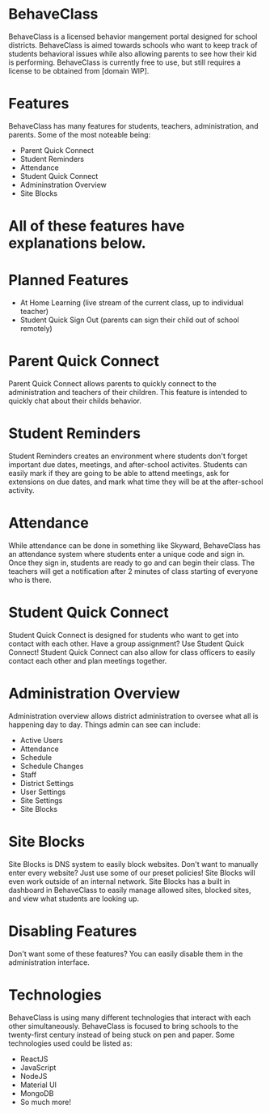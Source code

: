 # BehaveClass
BehaveClass is a licensed behavior mangement portal designed for school districts. BehaveClass is aimed towards schools who want to keep track of students behavioral issues while
also allowing parents to see how their kid is performing. BehaveClass is currently free to use, but still requires a license to be obtained from [domain WIP]. 

# Features
BehaveClass has many features for students, teachers, administration, and parents. Some of the most noteable being:
- Parent Quick Connect
- Student Reminders
- Attendance
- Student Quick Connect
- Admininstration Overview
- Site Blocks
# All of these features have explanations below.

# Planned Features
- At Home Learning (live stream of the current class, up to individual teacher)
- Student Quick Sign Out (parents can sign their child out of school remotely)

# Parent Quick Connect
Parent Quick Connect allows parents to quickly connect to the administration and teachers of their children. This feature is intended to quickly chat about their childs
behavior.

# Student Reminders
Student Reminders creates an environment where students don't forget important due dates, meetings, and after-school activites. Students can easily mark if they are going
to be able to attend meetings, ask for extensions on due dates, and mark what time they will be at the after-school activity. 

# Attendance
While attendance can be done in something like Skyward, BehaveClass has an attendance system where students enter a unique code and sign in. Once they sign in, students
are ready to go and can begin their class. The teachers will get a notification after 2 minutes of class starting of everyone who is there.

# Student Quick Connect
Student Quick Connect is designed for students who want to get into contact with each other. Have a group assignment? Use Student Quick Connect! Student Quick Connect can
also allow for class officers to easily contact each other and plan meetings together.

# Administration Overview
Administration overview allows district administration to oversee what all is happening day to day. Things admin can see can include:
- Active Users
- Attendance
- Schedule
- Schedule Changes
- Staff
- District Settings
- User Settings
- Site Settings
- Site Blocks

# Site Blocks
Site Blocks is DNS system to easily block websites. Don't want to manually enter every website? Just use some of our preset policies! Site Blocks will even work outside of an internal network. Site Blocks has a built in dashboard in BehaveClass to easily manage allowed sites, blocked sites, and view what students are looking up. 

# Disabling Features
Don't want some of these features? You can easily disable them in the administration interface. 

# Technologies
BehaveClass is using many different technologies that interact with each other simultaneously. BehaveClass is focused to bring schools to the twenty-first century instead of being stuck on pen and paper. Some technologies used could be listed as:
- ReactJS
- JavaScript
- NodeJS
- Material UI
- MongoDB
- So much more!
